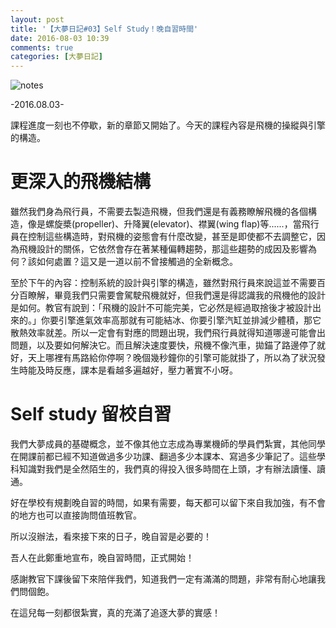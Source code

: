 ```yaml
---
layout: post
title: '【大夢日記#03】Self Study！晚自習時間'
date: 2016-08-03 10:39
comments: true
categories: [大夢日記]
---
```

![notes](https://imgur.com/bMdYmyf.jpg)

-2016.08.03-

課程進度一刻也不停歇，新的章節又開始了。今天的課程內容是飛機的操縱與引擎的構造。

<!-- more -->

# 更深入的飛機結構

雖然我們身為飛行員，不需要去製造飛機，但我們還是有義務瞭解飛機的各個構造，像是螺旋槳(propeller)、升降翼(elevator)、襟翼(wing flap)等......，當飛行員在控制這些構造時，對飛機的姿態會有什麼改變，甚至是即使都不去調整它，因為飛機設計的關係，它依然會存在著某種偏轉趨勢，那這些趨勢的成因及影響為何？該如何處置？這又是一道以前不曾接觸過的全新概念。

至於下午的內容：控制系統的設計與引擎的構造，雖然對飛行員來說這並不需要百分百瞭解，畢竟我們只需要會駕駛飛機就好，但我們還是得認識我的飛機他的設計是如何。教官有說到：「飛機的設計不可能完美，它必然是經過取捨後才被設計出來的。」你要引擎進氣效率高那就有可能結冰、你要引擎汽缸並排減少體積，那它散熱效率就差。所以一定會有對應的問題出現，我們飛行員就得知道哪邊可能會出問題，以及要如何解決它。而且解決速度要快，飛機不像汽車，拋錨了路邊停了就好，天上哪裡有馬路給你停啊？晚個幾秒鐘你的引擎可能就掛了，所以為了狀況發生時能及時反應，課本是看越多遍越好，壓力著實不小呀。

# Self study 留校自習

我們大夢成員的基礎概念，並不像其他立志成為專業機師的學員們紮實，其他同學在開課前都已經不知道做過多少功課、翻過多少本課本、寫過多少筆記了。這些學科知識對我們是全然陌生的，我們真的得投入很多時間在上頭，才有辦法讀懂、讀通。

好在學校有規劃晚自習的時間，如果有需要，每天都可以留下來自我加強，有不會的地方也可以直接詢問值班教官。

所以沒辦法，看來接下來的日子，晚自習是必要的！

吾人在此鄭重地宣布，晚自習時間，正式開始！

感謝教官下課後留下來陪伴我們，知道我們一定有滿滿的問題，非常有耐心地讓我們問個飽。

在這兒每一刻都很紮實，真的充滿了追逐大夢的實感！
